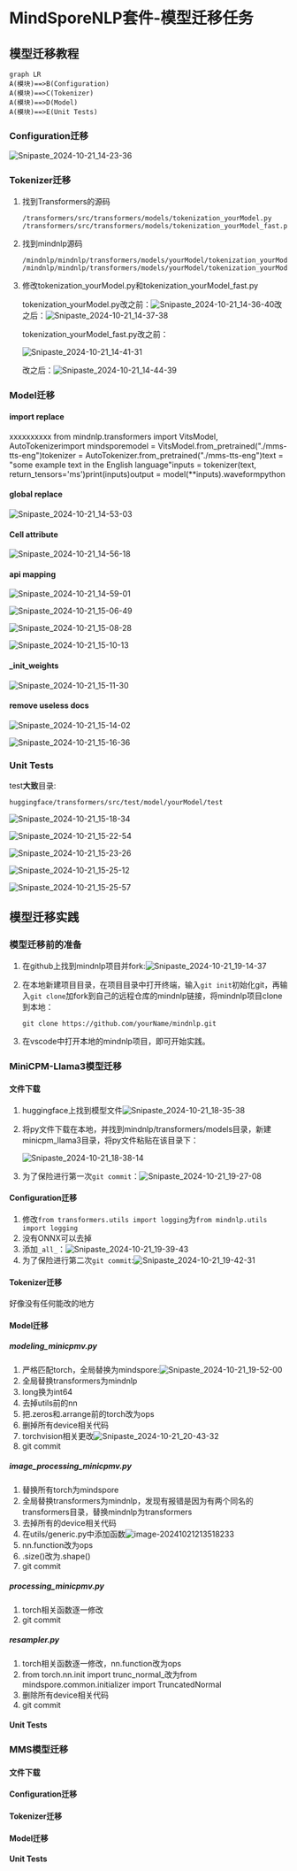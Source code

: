 # MindSporeNLP套件-模型迁移任务

## 模型迁移教程

```mermaid
graph LR
A(模块)==>B(Configuration)
A(模块)==>C(Tokenizer)
A(模块)==>D(Model)
A(模块)==>E(Unit Tests)
```

### Configuration迁移

![Snipaste_2024-10-21_14-23-36](image/Snipaste_2024-10-21_14-23-36.png)

### Tokenizer迁移

1. 找到Transformers的源码

   ```
   /transformers/src/transformers/models/tokenization_yourModel.py
   /transformers/src/transformers/models/tokenization_yourModel_fast.py
   ```

2. 找到mindnlp源码

   ```
   /mindnlp/mindnlp/transformers/models/yourModel/tokenization_yourModel.py
   /mindnlp/mindnlp/transformers/models/yourModel/tokenization_yourModel_fast.py
   ```

3. 修改tokenization_yourModel.py和tokenization_yourModel_fast.py

   tokenization_yourModel.py改之前：![Snipaste_2024-10-21_14-36-40](image/Snipaste_2024-10-21_14-36-40.png)改之后：![Snipaste_2024-10-21_14-37-38](image/Snipaste_2024-10-21_14-37-38.png)

   tokenization_yourModel_fast.py改之前：

   ![Snipaste_2024-10-21_14-41-31](image/Snipaste_2024-10-21_14-41-31.png)

   改之后：![Snipaste_2024-10-21_14-44-39](image/Snipaste_2024-10-21_14-44-39.png)

### Model迁移 

#### import replace

xxxxxxxxxx from mindnlp.transformers import VitsModel, AutoTokenizerimport mindsporemodel = VitsModel.from_pretrained("./mms-tts-eng")tokenizer = AutoTokenizer.from_pretrained("./mms-tts-eng")​text = "some example text in the English language"inputs = tokenizer(text, return_tensors='ms')print(inputs)output = model(**inputs).waveformpython 

#### global replace

![Snipaste_2024-10-21_14-53-03](image/Snipaste_2024-10-21_14-53-03.png)

#### Cell attribute

![Snipaste_2024-10-21_14-56-18](image/Snipaste_2024-10-21_14-56-18.png)

#### api mapping

![Snipaste_2024-10-21_14-59-01](image/Snipaste_2024-10-21_14-59-01.png)

![Snipaste_2024-10-21_15-06-49](image/Snipaste_2024-10-21_15-06-49.png)

![Snipaste_2024-10-21_15-08-28](image/Snipaste_2024-10-21_15-08-28.png)

![Snipaste_2024-10-21_15-10-13](image/Snipaste_2024-10-21_15-10-13.png)

#### _init_weights

![Snipaste_2024-10-21_15-11-30](image/Snipaste_2024-10-21_15-11-30.png)

#### remove useless docs

![Snipaste_2024-10-21_15-14-02](image/Snipaste_2024-10-21_15-14-02.png)

![Snipaste_2024-10-21_15-16-36](image/Snipaste_2024-10-21_15-16-36.png)

### Unit Tests

test**大致**目录:

```
huggingface/transformers/src/test/model/yourModel/test
```

![Snipaste_2024-10-21_15-18-34](image/Snipaste_2024-10-21_15-18-34.png)

![Snipaste_2024-10-21_15-22-54](image/Snipaste_2024-10-21_15-22-54.png)

![Snipaste_2024-10-21_15-23-26](image/Snipaste_2024-10-21_15-23-26.png)

![Snipaste_2024-10-21_15-25-12](image/Snipaste_2024-10-21_15-25-12.png)

![Snipaste_2024-10-21_15-25-57](image/Snipaste_2024-10-21_15-25-57.png)

## 模型迁移实践

### 模型迁移前的准备

1. 在github上找到mindnlp项目并fork:![Snipaste_2024-10-21_19-14-37](image/Snipaste_2024-10-21_19-14-37.png)

2. 在本地新建项目目录，在项目目录中打开终端，输入`git init`初始化git，再输入`git clone`加fork到自己的远程仓库的mindnlp链接，将mindnlp项目clone到本地：

   ```
   git clone https://github.com/yourName/mindnlp.git
   ```

3. 在vscode中打开本地的mindnlp项目，即可开始实践。

### MiniCPM-Llama3模型迁移

#### 文件下载

1. huggingface上找到模型文件![Snipaste_2024-10-21_18-35-38](image/Snipaste_2024-10-21_18-35-38.png)

2. 将py文件下载在本地，并找到mindnlp/transformers/models目录，新建minicpm_llama3目录，将py文件粘贴在该目录下：

   ![Snipaste_2024-10-21_18-38-14](image/Snipaste_2024-10-21_18-38-14.png)

3. 为了保险进行第一次`git commit`：![Snipaste_2024-10-21_19-27-08](image/Snipaste_2024-10-21_19-27-08.png)

#### Configuration迁移

1. 修改`from transformers.utils import logging`为`from mindnlp.utils import logging`
2. 没有ONNX可以去掉
3. 添加`_all_`：![Snipaste_2024-10-21_19-39-43](image/Snipaste_2024-10-21_19-39-43.png)
4. 为了保险进行第二次`git commit`:![Snipaste_2024-10-21_19-42-31](image/Snipaste_2024-10-21_19-42-31.png)

#### Tokenizer迁移

好像没有任何能改的地方

#### Model迁移

##### modeling_minicpmv.py

1. 严格匹配torch，全局替换为mindspore:![Snipaste_2024-10-21_19-52-00](image/Snipaste_2024-10-21_19-52-00.png)
2. 全局替换transformers为mindnlp
3. long换为int64
4. 去掉utils前的nn
5. 把.zeros和.arrange前的torch改为ops
6. 删掉所有device相关代码
7. torchvision相关更改![Snipaste_2024-10-21_20-43-32](image/Snipaste_2024-10-21_20-43-32.png)
8. git commit

##### image_processing_minicpmv.py

1. 替换所有torch为mindspore
2. 全局替换transformers为mindnlp，发现有报错是因为有两个同名的transformers目录，替换mindnlp为transformers
3. 去掉所有的device相关代码
4. 在utils/generic.py中添加函数![image-20241021213518233](image/image-20241021213518233.png)
5. nn.function改为ops
6. .size()改为.shape()
7. git commit

##### processing_minicpmv.py

1. torch相关函数逐一修改
2. git commit

##### resampler.py

1. torch相关函数逐一修改，nn.function改为ops
2. from torch.nn.init import trunc_normal_改为from mindspore.common.initializer import TruncatedNormal
3.  删除所有device相关代码
4. git commit

#### Unit Tests



### MMS模型迁移

#### 文件下载

#### Configuration迁移

#### Tokenizer迁移

#### Model迁移

#### Unit Tests